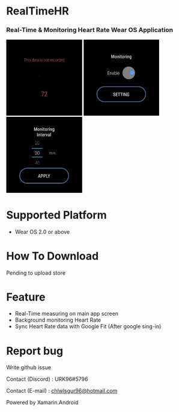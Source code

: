 # RealTimeHR
### Real-Time & Monitoring Heart Rate Wear OS Application

<img alt="1.gif" src="https://github.com/URK96/RealTimeHR/blob/main/Images/1.gif" style="max-width: 40%">
<img alt="2.png" src="https://github.com/URK96/RealTimeHR/blob/main/Images/2.png" style="max-width: 40%">
<img alt="3.png" src="https://github.com/URK96/RealTimeHR/blob/main/Images/3.png" style="max-width: 40%">



# Supported Platform

- Wear OS 2.0 or above


# How To Download

Pending to upload store


# Feature

- Real-Time measuring on main app screen
- Background monitoring Heart Rate
- Sync Heart Rate data with Google Fit (After google sing-in)




# Report bug

Write github issue

Contact (Discord) : URK96#5796

Contact (E-mail) : chlwlsgur96@hotmail.com


Powered by Xamarin.Android